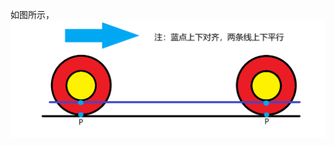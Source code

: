 如图所示，
![image](https://github.com/dollgetlion/Wonderful-science/blob/main/%E8%BD%A6%E8%BD%AE%E6%82%96%E8%AE%BA/%E9%A2%98%E7%9B%AE%E8%AF%A6%E6%83%85%20%E7%94%BB.png)
